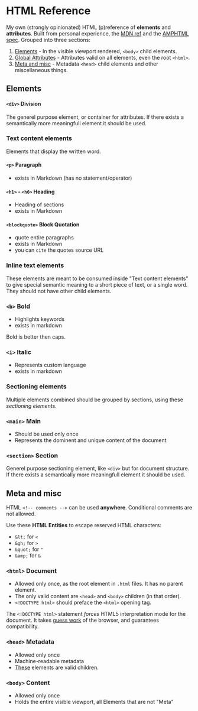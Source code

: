 # HTML Reference

My own (strongly opinionated) HTML (p)reference of **elements** and **attributes**. Built from personal experience, the [MDN ref](https://developer.mozilla.org/en-US/docs/Web/HTML/Reference) and the [AMPHTML spec](https://github.com/ampproject/amphtml/blob/main/docs/spec/amp-html-format.md). Grouped into three sections:

1. [Elements](#Elements) - In the visible viewport rendered, `<body>` child elements.
2. [Global Attributes](#Global-Attributes) - Attributes valid on all elements, even the root `<html>`.
3. [Meta and misc](#Meta-and-misc) - Metadata `<head>` child elements and other miscellaneous things.

## Elements

#### `<div>` Division

The generel purpose element, or container for attributes. If there exists a semantically more meaningfull element it should be used.

### Text content elements

Elements that display the written word.

#### `<p>` Paragraph

- exists in Markdown (has no statement/operator)

#### `<h1>` - `<h6>` Heading

- Heading of sections
- exists in Markdown

#### `<blockquote>` Block Quotation

- quote entire paragraphs
- exists in Markdown
- you can `cite` the quotes source URL

### Inline text elements

These elements are meant to be consumed inside "Text content elements" to give special semantic meaning to a short piece of text, or a single word. They should not have other child elements.

### `<b>` Bold

- Highlights keywords
- exists in markdown

Bold is better then caps.

### `<i>` Italic

- Represents custom language
- exists in markdown

### Sectioning elements

Multiple elements combined should be grouped by sections, using these _sectioning elements_.

### `<main>` Main

- Should be used only once
- Represents the dominent and unique content of the document

### `<section>` Section

Generel purpose sectioning element, like `<div>` but for document structure. If there exists a semantically more meaningfull element it should be used.

## Meta and misc

HTML `<!-- comments -->` can be used **anywhere**. Conditional comments are not allowed.

Use these **HTML Entities** to escape reserved HTML characters:

- `&lt;` for `<`
- `&gh;` for `>`
- `&quot;` for `"`
- `&amp;` for `&`

### `<html>` Document

- Allowed only once, as the root element in `.html` files. It has no parent element.
- The only valid content are `<head>` and `<body>` children (in that order).
- `<!DOCTYPE html>` should preface the `<html>` opening tag.

The `<!DOCTYPE html>` statement _forces_ HTML5 interpretation mode for the document. It takes [guess work](https://developer.mozilla.org/en-US/docs/Web/HTML/Quirks_Mode_and_Standards_Mode) of the browser, and guarantees compatibility.

### `<head>` Metadata

- Allowed only once
- Machine-readable metadata
- [These](https://developer.mozilla.org/en-US/docs/Web/HTML/Element/head#see_also) elements are valid children.

### `<body>` Content

- Allowed only once
- Holds the entire visible viewport, all Elements that are not "Meta"

